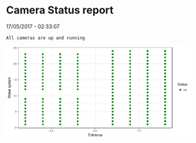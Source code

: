 Camera Status report
================
17/05/2017 - 02:33:07

    All cameras are up and running

![](camreport_files/figure-markdown_github/unnamed-chunk-2-1.png)
